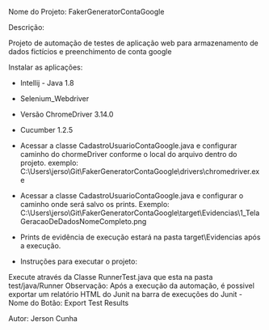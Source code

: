 Nome do Projeto: FakerGeneratorContaGoogle

Descrição:

Projeto de automação de testes de aplicação web para armazenamento de dados fictícios
e preenchimento de conta google

Instalar as aplicações: 

- Intellij - Java 1.8 
- Selenium_Webdriver 
- Versão ChromeDriver 3.14.0
- Cucumber 1.2.5
- Acessar a classe CadastroUsuarioContaGoogle.java e configurar caminho do chormeDriver conforme o local do arquivo dentro do projeto. exemplo: C:\Users\jerso\Git\FakerGeneratorContaGoogle\drivers\chromedriver.exe
- Acessar a classe CadastroUsuarioContaGoogle.java e configurar o caminho onde será salvo os prints. Exemplo: C:\Users\jerso\Git\FakerGeneratorContaGoogle\target\Evidencias\1_TelaGeracaoDeDadosNomeCompleto.png
- Prints de evidência de execução estará na pasta target\Evidencias após a execução.

- Instruções para executar o projeto:

Execute através da Classe RunnerTest.java que esta na pasta test/java/Runner
Observação: Após a execução da automação, é possivel exportar um relatório HTML do Junit na barra
de execuções do Junit - Nome do Botão: Export Test Results

Autor: Jerson Cunha